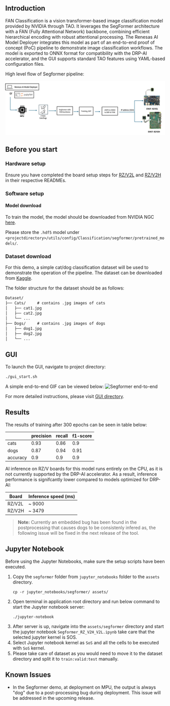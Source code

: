 ## Introduction

FAN Classification is a vision transformer-based image classification model provided by NVIDIA through TAO. It leverages the SegFormer architecture with a FAN (Fully Attentional Network) backbone, combining efficient hierarchical encoding with robust attentional processing. The Renesas AI Model Deployer integrates this model as part of an end-to-end proof of concept (PoC) pipeline to demonstrate image classification workflows. The model is exported to ONNX format for compatibility with the DRP-AI accelerator, and the GUI supports standard TAO features using YAML-based configuration files.

High level flow of Segformer pipeline:

![Renesas TAO GUI Segformer pipeline](../../docs/assets/Segformer_workflow.png)


## Before you start

### Hardware setup 

Ensure you have completed the board setup steps  for [RZ/V2L](../../board_bringup/rz_v2l/readme.md) and [RZ/V2H](../../board_bringup/rz_v2h/readme.md) in their respective READMEs.


### Software setup

#### Model download 
To train the model, the model should be downloaded from NVIDIA NGC [here](https://catalog.ngc.nvidia.com/orgs/nvidia/teams/tao/models/pretrained_segformer_nvimagenet).   

Please store the `.hdf5` model under `<projectdirectory>/utils/config/Classification/segformer/pretrained_models/`. 

### Dataset download

For this demo, a simple cat/dog classification dataset will be used to demonstrate the operation of the pipeline. 
The dataset can be downloaded from [Kaggle](https://www.kaggle.com/datasets/tongpython/cat-and-dog/data).

The folder structure for the dataset should be as follows:
```
Dataset/
├── Cats/     # contains .jpg images of cats
│   ├── cat1.jpg
│   ├── cat2.jpg
│   └── ...
├── Dogs/     # contains .jpg images of dogs
│   ├── dog1.jpg
│   ├── dog2.jpg
│   └── ...
```


## GUI  

To launch the GUI, navigate to project directory:
```bash
./gui_start.sh
```

A simple end-to-end GIF can be viewed below:
![Segformer end-to-end](../../docs/assets/Segformer_workflow.gif)

For more detailed instructions, please visit [GUI directory](../../gui/readme.md).  


## Results 

The results of training after 300 epochs can be seen in table below:

|          | precision | recall | f1-score |
|----------|-----------|--------|----------|
| cats     | 0.93      | 0.86   | 0.9      |
| dogs     | 0.87      | 0.94   | 0.91     |
| accuracy | 0.9       | 0.9    | 0.9      |


AI inference on RZ/V boards for this model runs entirely on the CPU, as it is not currently supported by the DRP-AI accelerator. As a result, inference performance is signifcantly lower compared to models optimized for DRP-AI:


| Board   | Inference speed (ms) |
|---------|----------------------|
| RZ/V2L  | ~ 9000               |
| RZ/V2H  | ~ 3479               |


> **Note:** Currently an embedded bug has been found in the postprocessing that causes dogs to be consistenly infered as, the following issue will be fixed in the next release of the tool.



## Jupyter Notebook
Before using the Jupyter Notebooks, make sure the setup scripts have been executed.

1. Copy the `segformer` folder from `jupyter_notebooks` folder to the `assets` directory.
    ```
    cp -r jupyter_notebooks/segformer/ assets/
    ```
2. Open terminal in application root directory and run below command to start the Jupyter notebook server:
    ```
    ./jupyter-notebook
    ```
3. After server is up, navigate into the `assets/segformer` directory and start the jupyter notebook `Segformer_RZ_V2H_V2L.ipynb`
    take care that the selected jupyter kernel is SOS.
4. Select Jupyter notebook kernel as `SoS` and all the cells to be executed with `SoS` kernel.
5. Please take care of dataset as you would need to move it to the dataset directory and split it to `train:valid:test` manually.


## Known Issues

- In the Segformer demo, at deployment on MPU, the output is always "dog" due to a post-processing bug during deployment. This issue will be addressed in the upcoming release.



